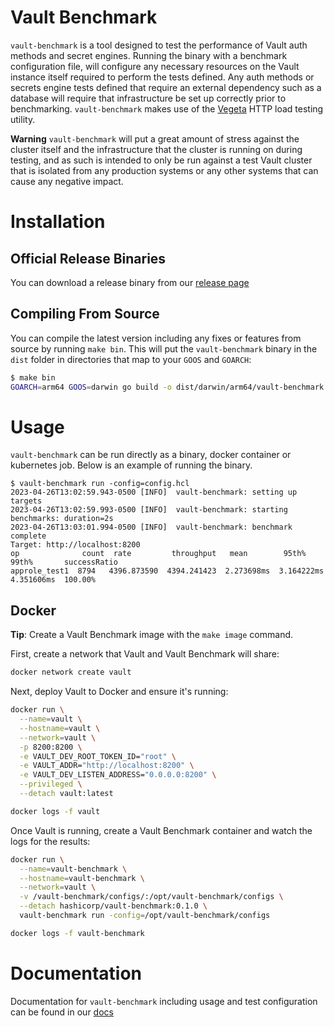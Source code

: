 # Vault Benchmark

`vault-benchmark` is a tool designed to test the performance of Vault auth methods and secret engines. Running the binary with a benchmark configuration file, will configure any necessary resources on the Vault instance itself required to perform the tests defined. Any auth methods or secrets engine tests defined that require an external dependency such as a database will require that infrastructure be set up correctly prior to benchmarking. `vault-benchmark` makes use of the [Vegeta](https://github.com/tsenart/vegeta) HTTP load testing utility.

**Warning**
`vault-benchmark` will put a great amount of stress against the cluster itself and the infrastructure that the cluster is running on during testing, and as such is intended to only be run against a test Vault cluster that is isolated from any production systems or any other systems that can cause any negative impact.

# Installation
## Official Release Binaries
You can download a release binary from our [release page](https://releases.hashicorp.com/vault-benchmark)

## Compiling From Source
You can compile the latest version including any fixes or features from source by running `make bin`. This will put the `vault-benchmark` binary in the `dist` folder in directories that map to your `GOOS` and `GOARCH`:
```bash
$ make bin
GOARCH=arm64 GOOS=darwin go build -o dist/darwin/arm64/vault-benchmark
```

# Usage
`vault-benchmark` can be run directly as a binary, docker container or kubernetes job. Below is an example of running the binary.
```
$ vault-benchmark run -config=config.hcl 
2023-04-26T13:02:59.943-0500 [INFO]  vault-benchmark: setting up targets
2023-04-26T13:02:59.993-0500 [INFO]  vault-benchmark: starting benchmarks: duration=2s
2023-04-26T13:03:01.994-0500 [INFO]  vault-benchmark: benchmark complete
Target: http://localhost:8200
op              count  rate         throughput   mean        95th%       99th%       successRatio
approle_test1  8794   4396.873590  4394.241423  2.273698ms  3.164222ms  4.351606ms  100.00%
```

## Docker

**Tip**: Create a Vault Benchmark image with the `make image` command.

First, create a network that Vault and Vault Benchmark will share:

```bash
docker network create vault
```

Next, deploy Vault to Docker and ensure it's running:

```bash
docker run \
  --name=vault \
  --hostname=vault \
  --network=vault \
  -p 8200:8200 \
  -e VAULT_DEV_ROOT_TOKEN_ID="root" \
  -e VAULT_ADDR="http://localhost:8200" \
  -e VAULT_DEV_LISTEN_ADDRESS="0.0.0.0:8200" \
  --privileged \
  --detach vault:latest

docker logs -f vault
```

Once Vault is running, create a Vault Benchmark container and watch the logs for the results:

```bash
docker run \
  --name=vault-benchmark \
  --hostname=vault-benchmark \
  --network=vault \
  -v /vault-benchmark/configs/:/opt/vault-benchmark/configs \
  --detach hashicorp/vault-benchmark:0.1.0 \
  vault-benchmark run -config=/opt/vault-benchmark/configs 

docker logs -f vault-benchmark
```

# Documentation
Documentation for `vault-benchmark` including usage and test configuration can be found in our [docs](docs/index.md)
